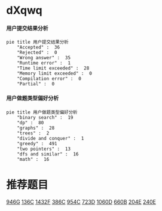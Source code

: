 # dXqwq

<!-- tabs:start -->



#### **用户提交结果分析**

```mermaid
pie title 用户提交结果分析
    "Accepted" :  36
    "Rejected" :  0
    "Wrong answer" :  35
    "Runtime error" :  1
    "Time limit exceeded" :  28
    "Memory limit exceeded" :  0
    "Compilation error" :  0
    "Partial" :  0
```

#### **用户做题类型偏好分析**

```mermaid
pie title 用户做题类型偏好分析
    "binary search" :  19
    "dp" :  80
    "graphs" :  28
    "trees" :  2
    "divide and conquer" :  1
    "greedy" :  491
    "two pointers" :  13
    "dfs and similar" :  16
    "math" :  16
```



<!-- tabs:end -->
# 推荐题目
[946G](https://codeforces.com/contest/946/problem/G)
[136C](https://codeforces.com/contest/136/problem/C)
[1432F](https://codeforces.com/contest/1432/problem/F)
[386C](https://codeforces.com/contest/386/problem/C)
[954C](https://codeforces.com/contest/954/problem/C)
[723D](https://codeforces.com/contest/723/problem/D)
[1060D](https://codeforces.com/contest/1060/problem/D)
[660B](https://codeforces.com/contest/660/problem/B)
[204E](https://codeforces.com/contest/204/problem/E)
[240E](https://codeforces.com/contest/240/problem/E)
